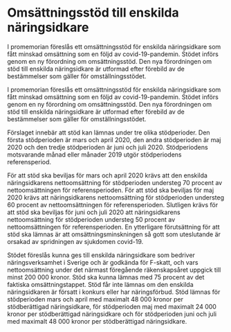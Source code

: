 # Omsättningsstöd till enskilda näringsidkare

I promemorian föreslås ett omsättningsstöd för enskilda näringsidkare som fått
minskad omsättning som en följd av covid-19-pandemin. Stödet införs genom en
ny förordning om omsättningsstöd. Den nya förordningen om stöd till enskilda
näringsidkare är utformad efter förebild av de bestämmelser som gäller för
omställningsstödet.

I promemorian föreslås ett omsättningsstöd för enskilda näringsidkare som fått
minskad omsättning som en följd av covid-19-pandemin. Stödet införs genom en
ny förordning om omsättningsstöd. Den nya förordningen om stöd till enskilda
näringsidkare är utformad efter förebild av de bestämmelser som gäller för
omställningsstödet.

Förslaget innebär att stöd kan lämnas under tre olika stödperioder. Den första stödperioden är mars och april 2020, den andra stödperioden är maj 2020 och den tredje stödperioden är juni och juli 2020. Stödperiodens motsvarande månad eller månader 2019 utgör stödperiodens referensperiod.

För att stöd ska beviljas för mars och april 2020 krävs att den enskilda
näringsidkarens nettoomsättning för stödperioden understeg 70 procent av nettoomsättningen för referensperioden. För att stöd ska beviljas för maj 2020 krävs att näringsidkarens nettoomsättning för stödperioden understeg 60 procent av nettoomsättningen för referensperioden. Slutligen krävs för att stöd ska beviljas för juni och juli 2020 att näringsidkarens nettoomsättning för stödperioden understeg 50 procent av nettoomsättningen för referensperioden. En ytterligare förutsättning för att stöd ska lämnas är att omsättningsminskningen så gott som uteslutande är orsakad av spridningen av sjukdomen covid-19.

Stödet föreslås kunna ges till enskilda näringsidkare som bedriver
näringsverksamhet i Sverige och är godkända för F-skatt, och vars
nettoomsättning under det närmast föregående räkenskapsåret uppgick till minst 200 000 kronor. Stöd ska kunna lämnas med 75 procent av det faktiska omsättningstappet. Stöd får inte lämnas om den enskilda näringsidkaren är försatt i konkurs eller har näringsförbud. Stöd lämnas för stödperioden mars och april med maximalt 48 000 kronor per stödberättigad näringsidkare, för stödperioden maj med maximalt 24 000 kronor per stödberättigad näringsidkare och för stödperioden juni och juli med maximalt 48 000 kronor per stödberättigad näringsidkare.
